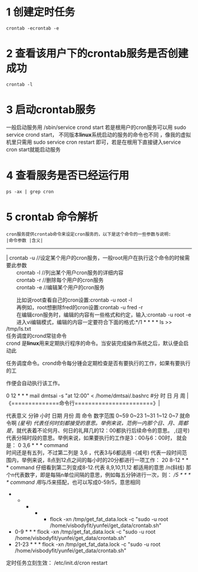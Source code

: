 # 1 创建定时任务
```
crontab -ecrontab -e
```
# 2 查看该用户下的crontab服务是否创建成功
```
crontab -l
```
# 3 启动crontab服务
一般启动服务用 /sbin/service crond start 若是根用户的cron服务可以用 sudo service crond start， 不同版本**linux**系统启动的服务的命令也不同 ，像我的虚拟机里只需用 sudo service cron restart 即可，若是在根用下直接键入service cron start就能启动服务
# 4 查看服务是否已经运行用
```
ps -ax | grep cron
```
# 5 crontab 命令解析

	cron服务提供crontab命令来设定cron服务的，以下是这个命令的一些参数与说明:
	|命令参数 |含义|
-------------------
|
crontab -u //设定某个用户的cron服务，一般root用户在执行这个命令的时候需要此参数  
　　crontab -l //列出某个用户cron服务的详细内容  
　　crontab -r //删除每个用户的cron服务  
　　crontab -e //编辑某个用户的cron服务  

　　比如说root查看自己的cron设置:crontab -u root -l  
　　再例如，root想删除fred的cron设置:crontab -u fred -r  
　　在编辑cron服务时，编辑的内容有一些格式和约定，输入:crontab -u root -e  
　　进入vi编辑模式，编辑的内容一定要符合下面的格式:*/1 * * * * ls >> /tmp/ls.txt  
任务调度的crond常驻命令  
crond 是**linux**用来定期执行程序的命令。当安装完成操作系统之后，默认便会启动此

任务调度命令。crond命令每分锺会定期检查是否有要执行的工作，如果有要执行的工

作便会自动执行该工作。




0    12   *   *   *   mail dmtsai -s "at 12:00" < /home/dmtsai/.bashrc
#分  时   日   月  周  |《==============命令行=======================》|

代表意义    分钟    小时    日期    月份    周    命令
数字范围    0~59    0~23    1~31    1~12    0~7    就命令啊
*(星号) 代表任何时刻都接受的意思。举例来说，范例一内那个日、月、周都是*，就代表着不论何月、何日的礼拜几的12：00都执行后续命令的意思。
,(逗号) 代表分隔时段的意思。举例来说，如果要执行的工作是3：00与6：00时， 就会是：
0 3,6 * * * command   
时间还是有五列，不过第二列是 3,6 ，代表3与6都适用
-(减号)  代表一段时间范围内，举例来说，8点到12点之间的每小时的20分都进行一项工作：
20 8-12 * * * command
仔细看到第二列变成8-12.代表 8,9,10,11,12 都适用的意思
/n(斜线) 那个n代表数字，即是每隔n单位间隔的意思，例如每五分钟进行一次，则：
*/5 * * * * command
用*与/5来搭配，也可以写成0-59/5，意思相同
* * * * * flock -xn /tmp/get_fat_data.lock -c "sudo -u root /home/visbodyfit/yunfei/get_data/crontab.sh"
* 0-9 * * * flock -xn /tmp/get_fat_data.lock -c "sudo -u root /home/visbodyfit/yunfei/get_data/crontab.sh"
* 21-23 * * * flock -xn /tmp/get_fat_data.lock -c "sudo -u root /home/visbodyfit/yunfei/get_data/crontab.sh"

定时任务立刻生效：
/etc/init.d/cron restart

<!--stackedit_data:
eyJoaXN0b3J5IjpbLTMwNTg0MDQ5LC0xMjQwODI2MjQ2LDExMD
Q3NDU0MjJdfQ==
-->